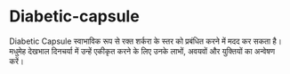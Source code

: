 # Diabetic-capsule
Diabetic Capsule स्वाभाविक रूप से रक्त शर्करा के स्तर को प्रबंधित करने में मदद कर सकता है। मधुमेह देखभाल दिनचर्या में उन्हें एकीकृत करने के लिए उनके लाभों, अवयवों और युक्तियों का अन्वेषण करें।
